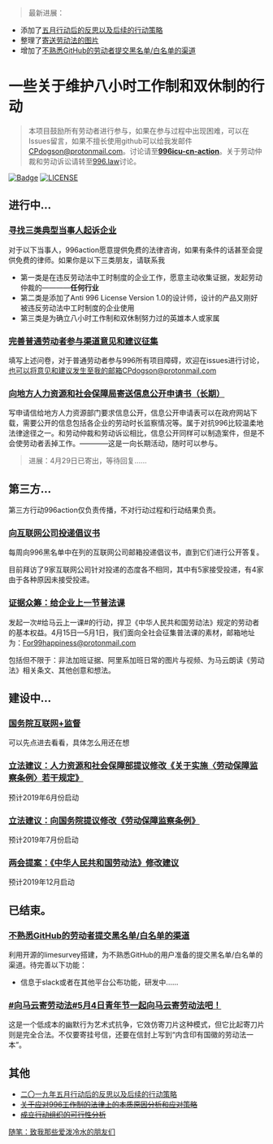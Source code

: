 > 最新进展：
- 添加了[五月行动后的反思以及后续的行动策略](May-Reflection.md)
- 整理了[寄送劳动法的图片](/54law/pic.md)
- 增加了[不熟悉GitHub的劳动者提交黑名单/白名单的渠道](https://www.996action.com/index.php/889799)
# 一些关于维护八小时工作制和双休制的行动
> 本项目鼓励所有劳动者进行参与，如果在参与过程中出现困难，可以在Issues留言，如果不擅长使用github可以给我发邮件 CPdogson@protonmail.com。讨论请至[**996icu-cn-action**](https://join.slack.com/t/996icu/shared_invite/enQtNjI0MjEzMTUxNDI0LTkyMGViNmJiZjYwOWVlNzQ3NmQ4NTQyMDRiZTNmOWFkMzYxZWNmZGI0NDA4MWIwOGVhOThhMzc3NGQyMDBhZDc)。关于劳动仲裁和劳动诉讼请转至[996.law](https://github.com/CPdogson/996.law)讨论。

[![Badge](https://img.shields.io/badge/link-996.icu-%23FF4D5B.svg)](https://996.icu/)
[![LICENSE](https://img.shields.io/badge/license-Anti%20996-blue.svg)](https://github.com/996icu/996.ICU/blob/master/LICENSE)
## 进行中...
### [寻找三类典型当事人起诉企业](Three-parties.md)
对于以下当事人，996action愿意提供免费的法律咨询，如果有条件的话甚至会提供免费的律师。如果你是以下三类朋友，请联系我
- 第一类是在违反劳动法中工时制度的企业工作，愿意主动收集证据，发起劳动仲裁的————**任何行业**
- 第二类是添加了Anti 996 License Version 1.0的设计师，设计的产品又刚好被违反劳动法中工时制度的企业使用
- 第三类是为确立八小时工作制和双休制努力过的英雄本人或家属
### [完善普通劳动者参与渠道意见和建议征集](https://www.996action.com/index.php/439929?lang=zh-Hans)
填写上述问卷，对于普通劳动者参与996所有项目障碍，欢迎在issues进行讨论，也可以将意见和建议发生至我的邮箱CPdogson@protonmail.com
### [向地方人力资源和社会保障局寄送信息公开申请书（长期）](Gov-info/gov-info.md)
写申请信给地方人力资源部门要求信息公开，信息公开申请表可以在政府网站下载，需要公开的信息包括各企业的劳动时长监察情况等。属于对抗996比较温柔地法律途径之一。和劳动仲裁和劳动诉讼相比，信息公开同样可以制造案件，但是不会使劳动者丢掉工作。————这是一向长期活动，随时可以参与。
> 进展：4月29日已寄出，等待回复......
## 第三方...
第三方行动996action仅负责传播，不对行动过程和行动结果负责。
### [向互联网公司投递倡议书](Third-party/Proposal.md)
每周向996黑名单中在列的互联网公司邮箱投递倡议书，直到它们进行公开答复。

目前拜访了9家互联网公司针对投递的态度各不相同，其中有5家接受投递，有4家由于各种原因未接受投递。
### [证据众筹：给企业上一节普法课](Third-party/class.md)
发起一次#给马云上一课#的行动，捍卫《中华人民共和国劳动法》规定的劳动者的基本权益。4月15日—5月1日，我们面向全社会征集普法课的素材，邮箱地址为：For99happiness@protonmail.com

包括但不限于：非法加班证据、阿里系加班日常的图片与视频、为马云朗读《劳动法》相关条文、其他创意和想法。
## 建设中...
### [国务院互联网+监督](Internet%2Bsupervision/README.md)
可以先点进去看看，具体怎么用还在想
### [立法建议：人力资源和社会保障部提议修改《关于实施〈劳动保障监察条例〉若干规定》](change-law.md)
预计2019年6月份启动
### [立法建议：向国务院提议修改《劳动保障监察条例》](change-law.md)
预计2019年7月份启动
### [两会提案：《中华人民共和国劳动法》修改建议](Proposal.md)
预计2019年12月启动
## 已结束。
### [不熟悉GitHub的劳动者提交黑名单/白名单的渠道](https://www.996action.com/index.php/889799)
利用开源的limesurvey搭建，为不熟悉GitHub的用户准备的提交黑名单/白名单的渠道。待完善以下功能：
- 信息于slack或者在其他平台公布功能，研发中......
### [#向马云寄劳动法#5月4日青年节一起向马云寄劳动法吧！](JackMa-law.md)
这是一个低成本的幽默行为艺术式抗争，它效仿寄刀片这种模式，但它比起寄刀片则是完全合法。不仅要寄挂号信，还要在信封上写到“内含印有国徽的劳动法一本”。
## 其他
- [二〇一九年五月行动后的反思以及后续的行动策略](May-Reflection.md)
- [~~关于应对996工作制的法律上的本质原因分析和应对策略~~](Total-action-strategy.md)
- [~~成立行动组织的可行性分析~~](organization.md)
 

[随笔：致我那些爱泼冷水的朋友们](Essay.md)


